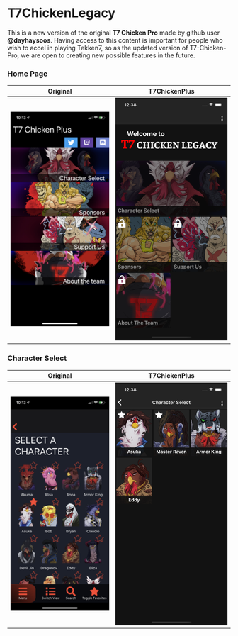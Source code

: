# T7ChickenLegacy

This is a new version of the original **T7 Chicken Pro** made by github user __@dayhaysoos__. Having access to this content is important for people who wish to accel in playing Tekken7, so as the updated version of T7-Chicken-Pro, we are open to creating new possible features in the future.

### Home Page
Original | T7ChickenPlus
:-------------------------:|:-------------------------:
![img](./assets/READ_ME_IMAGES/homepage_original.PNG)  |  ![img](./assets/READ_ME_IMAGES/homepage_updated.png)

### Character Select
Original | T7ChickenPlus
:-------------------------:|:-------------------------:
![img](./assets/READ_ME_IMAGES/characterselect_original.PNG)  |  ![img](./assets/READ_ME_IMAGES/characterselect_updated.png)

